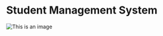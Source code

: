 # Student Management System
![This is an image](https://raw.githubusercontent.com/MaaZiJyun/StudentManagementSystem/main/images/1641984958.jpg)
